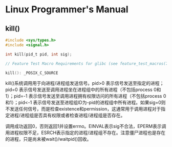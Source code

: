# Linux Programmer's Manual

## kill()

```c
#include <sys/types.h>
#include <signal.h>

int kill(pid_t pid, int sig);

// Feature Test Macro Requirements for glibc (see feature_test_macros(7)):

kill(): _POSIX_C_SOURCE
```

kill()系统调用用于向进程/进程组发送信号。pid>0 表示信号发送至指定的进程；pid=0 表示信号发送至调用进程坐在进程组中的所有进程（不包括process 0和1）；pid=-1 表示信号发送至调用进程拥有权限访问的所有进程（不包括process 0和1）；pid<-1 表示信号发送至进程组ID为-pid的进程组中所有进程。如果sig=0则不发送任何信号，而是检查existence和permission，这通常用于调用进程对于指定进程/进程组是否具有权限或者检查进程/进程组是否存在。

调用成功返回0，否则返回1并设置errno。EINVAL表示sig不合法，EPERM表示调用进程权限不足，ESRCH表示指定的进程/进程组不存在。注意僵尸进程也是存在的进程，只是尚未被wait()/waitpid()回收。